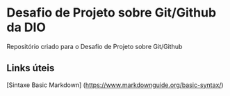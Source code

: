 # Desafio de Projeto sobre Git/Github da DIO
Repositório criado para o Desafio de Projeto sobre Git/Github

## Links úteis
[Sintaxe Basic Markdown] (https://www.markdownguide.org/basic-syntax/)

